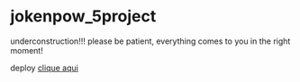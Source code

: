 ﻿# jokenpow_5project
 
 underconstruction!!! please be patient, everything comes to you in the right moment!
 
 deploy <a href="https://jokenpow.netlify.app/"> clique aqui</a>
